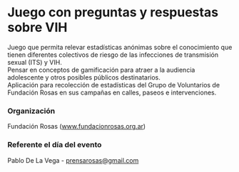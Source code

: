 # Juego con preguntas y respuestas sobre VIH
Juego que permita relevar estadísticas anónimas sobre el conocimiento que tienen diferentes colectivos de riesgo de las infecciones de transmisión sexual (ITS) y VIH.  
Pensar en conceptos de gamificación para atraer a la audiencia adolescente y otros posibles públicos destinatarios.  
Aplicación para recolección de estadísticas del Grupo de Voluntarios de Fundación Rosas en sus campañas en calles, paseos e intervenciones.  

### Organización
Fundación Rosas (www.fundacionrosas.org.ar)

### Referente el día del evento
Pablo De La Vega - prensarosas@gmail.com
